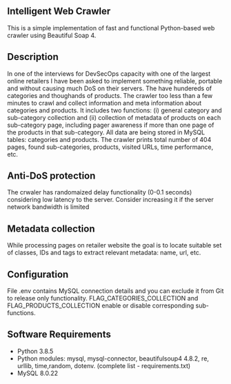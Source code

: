 ## Intelligent Web Crawler
This is a simple implementation of fast and functional Python-based web crawler using Beautiful Soap 4. 

## Description
In one of the interviews for DevSecOps capacity with one of the largest online retailers I have been asked to implement something reliable, portable and without causing much DoS on their servers. The have hundereds of categories and thoughands of products. The crawler too less than a few minutes to crawl and collect information and meta information about categories and products. It includes two functions: (i) general category and sub-category collection and (ii) collection of metadata of products on each sub-category page, including pager awareness if more than one page of the products in that sub-category. All data are being stored in MySQL tables: categories and products.  The crawler prints total number of 404 pages, found sub-categories, products, visited URLs, time performance, etc.

## Anti-DoS protection
The crwaler has randomaized delay functionality (0-0.1 seconds) considering low latency to the server. Consider increasing it if the server network bandwidth is limited

## Metadata collection
While processing pages on retailer website the goal is to locate suitable set of classes, IDs and tags to extract relevant metadata: name, url, etc.

## Configuration
File .env contains MySQL connection details and you can exclude it from Git to release only functionality. FLAG_CATEGORIES_COLLECTION and FLAG_PRODUCTS_COLLECTION enable or disable corresponding sub-functions. 

## Software Requirements
- Python 3.8.5 
- Python modules: mysql, mysql-connector, beautifulsoup4 4.8.2, re, urllib, time,random, dotenv. (complete list - requirements.txt)
- MySQL 8.0.22
